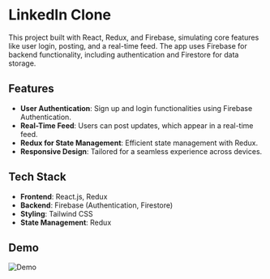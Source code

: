 # LinkedIn Clone

This project built with React, Redux, and Firebase, simulating core features like user login, posting, and a real-time feed. The app uses Firebase for backend functionality, including authentication and Firestore for data storage.

## Features

- **User Authentication**: Sign up and login functionalities using Firebase Authentication.
- **Real-Time Feed**: Users can post updates, which appear in a real-time feed.
- **Redux for State Management**: Efficient state management with Redux.
- **Responsive Design**: Tailored for a seamless experience across devices.

## Tech Stack

- **Frontend**: React.js, Redux
- **Backend**: Firebase (Authentication, Firestore)
- **Styling**: Tailwind CSS
- **State Management**: Redux

## Demo
![Demo](linked.png)
